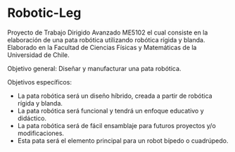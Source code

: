 # Robotic-Leg
Proyecto de Trabajo Dirigido Avanzado ME5102 el cual consiste en la elaboración de una pata robótica utilizando robótica rígida y blanda. Elaborado en la Facultad de Ciencias Físicas y Matemáticas de la Universidad de Chile.

Objetivo general: Diseñar y manufacturar una pata robótica. 

Objetivos específicos:
- La pata robótica será un diseño híbrido, creada a partir de robótica rígida y blanda.
- La pata robótica será funcional y tendrá un enfoque educativo y didáctico.
- La pata robótica será de fácil ensamblaje para futuros proyectos y/o modificaciones.
- Esta pata será el elemento principal para un robot bípedo o cuadrúpedo.
